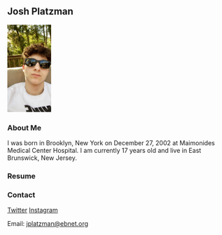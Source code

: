 ## Josh Platzman

<img src="me.jpg" width="100">

### About Me
I was born in Brooklyn, New York on December 27, 2002 at Maimonides Medical Center Hospital. I am currently 17 years old and live in East Brunswick, New Jersey. 

### Resume



### Contact

[Twitter](https://twitter.com/JPlatzman)
[Instagram](https://www.instagram.com/joshplatzman/?hl=en)

Email: jplatzman@ebnet.org
